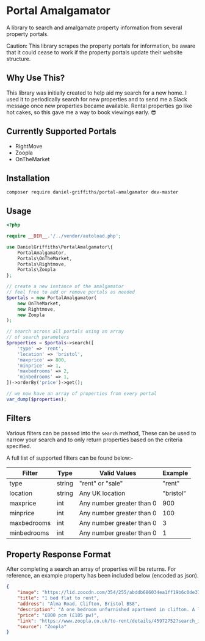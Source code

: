 # Portal Amalgamator

A library to search and amalgamate property information from several property portals. 

Caution: This library scrapes the property portals for information, be aware that it could cease to work if the property portals update their website structure.

## Why Use This?

This library was initially created to help aid my search for a new home. I used it to periodically search for new properties and to send me a 
Slack message once new properties became available. Rental properties go like hot cakes, so this gave me a way to book viewings early. 😎 

## Currently Supported Portals

- RightMove
- Zoopla
- OnTheMarket

## Installation

```
composer require daniel-griffiths/portal-amalgamator dev-master
```

## Usage

```PHP
<?php

require __DIR__.'/../vendor/autoload.php';

use DanielGriffiths\PortalAmalgamator\{
	PortalAmalgamator,
	Portals\OnTheMarket,
	Portals\Rightmove,
	Portals\Zoopla
};

// create a new instance of the amalgamator
// feel free to add or remove portals as needed
$portals = new PortalAmalgamator(
    new OnTheMarket,
    new Rightmove,
    new Zoopla
);

// search across all portals using an array 
// of search parameters
$properties = $portals->search([
	'type' => 'rent',
	'location' => 'bristol',
	'maxprice' => 800,
	'minprice' => 1,
	'maxbedrooms' => 2,
	'minbedrooms' => 1,
])->orderBy('price')->get();

// we now have an array of properties from every portal
var_dump($properties);
```
## Filters

Various filters can be passed into the `search` method, These can be used to narrow your search
and to only return properties based on the criteria specified.

A full list of supported filters can be found below:-

| Filter      | Type   | Valid Values                     | Example   |
|-------------|--------|----------------------------------|-----------|
| type        | string | "rent" or "sale"                 | "rent"    |
| location    | string | Any UK location                  | "bristol" |
| maxprice    | int    | Any number greater than 0        | 900 	  |
| minprice    | int    | Any number greater than 0        | 100       |
| maxbedrooms | int    | Any number greater than 0        | 3         | 
| minbedrooms | int    | Any number greater than 0        | 1         | 

## Property Response Format

After completing a search an array of properties will be returns. For reference, an example property has been included below (encoded as json).

```JSON
{
	"image": "https://lid.zoocdn.com/354/255/abddb686034ea1ff19b6c0de370b8362520a88c2.jpg",
	"title": "1 bed flat to rent",
	"address": "Alma Road, Clifton, Bristol BS8",
	"description": "A one bedroom unfurnished apartment in clifton. A lovely light first floor flat with a large lounge and dining room area. Double bedroom. Separate kitchen with fridge/freezer, cooker and washing machine supplied. Bathroom with shower. Large storage ...",
	"price": "£800 pcm (£185 pw)",
	"link": "https://www.zoopla.co.uk/to-rent/details/45972752?search_identifier=cca03c7417fcf5ebf0b2af63779d4678",
	"source": "Zoopla"
}
```

